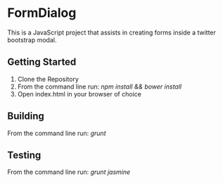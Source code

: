 FormDialog
=

This is a JavaScript project that assists in creating forms inside a twitter bootstrap modal.

Getting Started
-

1. Clone the Repository
2. From the command line run: *npm install && bower install*
3. Open index.html in your browser of choice

Building
-

From the command line run: *grunt*

Testing
-

From the command line run: *grunt jasmine*
